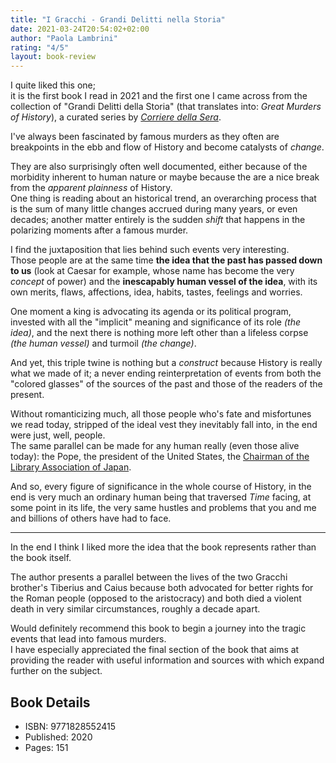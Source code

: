 ```yaml
---
title: "I Gracchi - Grandi Delitti nella Storia"
date: 2021-03-24T20:54:02+02:00
author: "Paola Lambrini"
rating: "4/5"
layout: book-review
---
```


I quite liked this one;<br> it is the first book I read in 2021 and the first
one I came across from the collection of "Grandi Delitti della Storia" (that
translates into: _Great Murders of History_), a curated series by
_[Corriere della Sera](https://en.wikipedia.org/wiki/Corriere_della_Sera)_.

I've always been fascinated by famous murders as they often are breakpoints in
the ebb and flow of History and become catalysts of _change_.

They are also surprisingly often well documented, either because of the
morbidity inherent to human nature or maybe because the are a nice break from
the _apparent plainness_ of History.<br> One thing is reading about an
historical trend, an overarching process that is the sum of many little changes
accrued during many years, or even decades; another matter entirely is the
sudden _shift_ that happens in the polarizing moments after a famous murder.

I find the juxtaposition that lies behind such events very interesting.<br>
Those people are at the same time **the idea that the past has passed down to
us** (look at Caesar for example, whose name has become the very _concept_ of
power) and the **inescapably human vessel of the idea**, with its own merits,
flaws, affections, idea, habits, tastes, feelings and worries.

One moment a king is advocating its agenda or its political program, invested
with all the "implicit" meaning and significance of its role _(the idea)_, and
the next there is nothing more left other than a lifeless corpse _(the human
vessel)_ and turmoil _(the change)_.

And yet, this triple twine is nothing but a _construct_ because History is
really what we made of it; a never ending reinterpretation of events from both
the "colored glasses" of the sources of the past and those of the readers of the
present.

Without romanticizing much, all those people who's fate and misfortunes we read
today, stripped of the ideal vest they inevitably fall into, in the end were
just, well, people.<br> The same parallel can be made for any human really (even
those alive today): the Pope, the president of the United States, the
[Chairman of the Library Association of Japan](http://www.jla.or.jp/portals/0/html/jla-e.html#jla).

And so, every figure of significance in the whole course of History, in the end
is very much an ordinary human being that traversed _Time_ facing, at some point
in its life, the very same hustles and problems that you and me and billions of
others have had to face.

---

In the end I think I liked more the idea that the book represents rather than
the book itself.

The author presents a parallel between the lives of the two Gracchi brother's
Tiberius and Caius because both advocated for better rights for the Roman people
(opposed to the aristocracy) and both died a violent death in very similar
circumstances, roughly a decade apart.

Would definitely recommend this book to begin a journey into the tragic events
that lead into famous murders.<br> I have especially appreciated the final
section of the book that aims at providing the reader with useful information
and sources with which expand further on the subject.

## Book Details

- ISBN: 9771828552415
- Published: 2020
- Pages: 151
